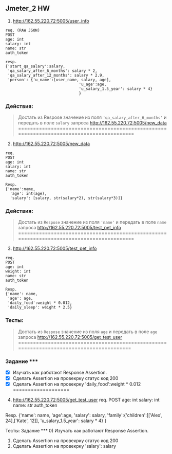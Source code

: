 ## Jmeter_2 HW

1. http://162.55.220.72:5005/user_info
```
req. (RAW JSON)
POST
age: int
salary: int
name: str
auth_token
```
```
resp.
{'start_qa_salary':salary,
 'qa_salary_after_6_months': salary * 2,
 'qa_salary_after_12_months': salary * 2.9,
 'person': {'u_name':[user_name, salary, age],
                                'u_age':age,
                                'u_salary_1.5_year': salary * 4}
                                }
```
### Действия:

>Достать из Respose значение из поля `'qa_salary_after_6_months'` и передать в поле `salary` запроса http://162.55.220.72:5005/new_data
=========================================================================================

2. http://162.55.220.72:5005/new_data
```
req.
POST
age: int
salary: int
name: str
auth_token
```
```
Resp.
{'name':name,
  'age': int(age),
  'salary': [salary, str(salary*2), str(salary*3)]}
```
### Действия:
>Достать из `Respose` значение из поля `'name'` и передать в поле `name` запроса http://162.55.220.72:5005/test_pet_info
=========================================================================================

3. http://162.55.220.72:5005/test_pet_info
```
req.
POST
age: int
weight: int
name: str
auth_token
```
```
Resp.
{'name': name,
 'age': age,
 'daily_food':weight * 0.012,
 'daily_sleep': weight * 2.5}
```

### Тесты:
>Достать из `Respose` значение из поля `age` и передать в поле `age` запроса http://162.55.220.72:5005/get_test_user
========================================================================================


### Задание ***

- [x] Изучать как работают Response Assertion.
- [x] Сделать Assertion на провекрку статус код 200
- [x] Сделать Assertion на провекрку 'daily_food':weight * 0.012
===================

4) http://162.55.220.72:5005/get_test_user
req.
POST
age: int
salary: int
name: str
auth_token

Resp.
{'name': name,
 'age':age,
 'salary': salary,
 'family':{'children':[['Alex', 24],['Kate', 12]],
 'u_salary_1.5_year': salary * 4}
  }

Тесты:
Задание ***
0) Изучать как работают Response Assertion.
1) Сделать Assertion на провекрку статус код 200
2) Сделать Assertion на провекрку 'salary': salary

